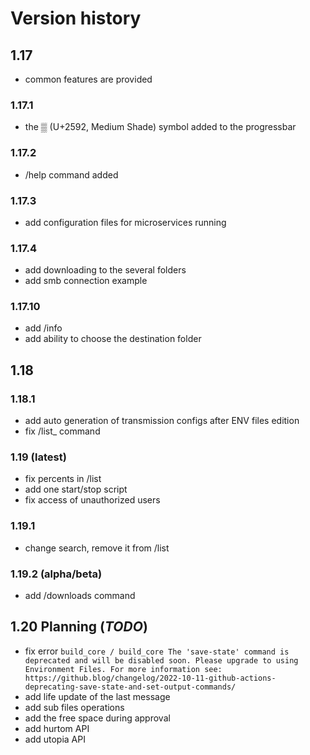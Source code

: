 # Version history
## 1.17
- common features are provided
### 1.17.1
- the ▒ (U+2592, Medium Shade) symbol added to the progressbar
### 1.17.2
- /help command added
### 1.17.3
- add configuration files for microservices running
### 1.17.4
- add downloading to the several folders
- add smb connection example
### 1.17.10
- add /info
- add ability to choose the destination folder
## 1.18
### 1.18.1
- add auto generation of transmission configs after ENV files edition
- fix /list_<number> command
### 1.19 (latest)
- fix percents in /list
- add one start/stop script
- fix access of unauthorized users
### 1.19.1
- change search, remove it from /list
### 1.19.2 (alpha/beta)
- add /downloads command
## 1.20 Planning (_TODO_)
- fix error `build_core / build_core The 'save-state' command is deprecated and will be disabled soon. Please upgrade to using Environment Files. For more information see: https://github.blog/changelog/2022-10-11-github-actions-deprecating-save-state-and-set-output-commands/`
- add life update of the last message
- add sub files operations
- add the free space during approval
- add hurtom API
- add utopia API